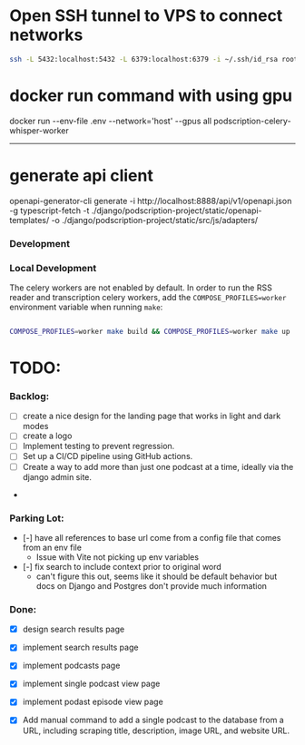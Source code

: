 
# Open SSH tunnel to VPS to connect networks

```bash
ssh -L 5432:localhost:5432 -L 6379:localhost:6379 -i ~/.ssh/id_rsa root@66.175.236.89
```


# docker run command with using gpu
    
docker run --env-file .env --network='host' --gpus all podscription-celery-whisper-worker

--- 

# generate api client
openapi-generator-cli generate -i http://localhost:8888/api/v1/openapi.json -g typescript-fetch -t ./django/podscription-project/static/openapi-templates/ -o ./django/podscription-project/static/src/js/adapters/


### Development

### Local Development

The celery workers are not enabled by default. In order to run the RSS reader and transcription celery workers, add the `COMPOSE_PROFILES=worker` environment variable when running `make`:

```sh

COMPOSE_PROFILES=worker make build && COMPOSE_PROFILES=worker make up

```



# TODO:

### Backlog:
- [ ] create a nice design for the landing page that works in light and dark modes
- [ ] create a logo
- [ ] Implement testing to prevent regression.
- [ ] Set up a CI/CD pipeline using GitHub actions.
- [ ] Create a way to add more than just one podcast at a time, ideally via the django admin site.
- 

### Parking Lot:
- [-] have all references to base url come from a config file that comes from an env file
    - Issue with Vite not picking up env variables
- [-] fix search to include context prior to original word
    - can't figure this out, seems like it should be default behavior but docs on Django and Postgres don't provide much information

### Done:
- [x] design search results page
- [x] implement search results page
- [x] implement podcasts page
- [x] implement single podcast view page
- [x] implement podast episode view page
- [x] Add manual command to add a single podcast to the database from a URL, including scraping title, description, image URL, and website URL.


